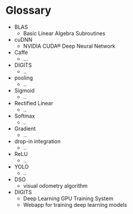 # Glossary
* BLAS
  * Basic Linear Algebra Subroutines
* cuDNN
  * NVIDIA CUDA® Deep Neural Network
* Caffe
  * ...
* DIGITS
  * ..
* pooling
  * ..
* Sigmoid
  * ..
* Rectified Linear
  * ..
* Softmax
  * ..
* Gradient
  * ..
* drop-in integration
  * ..
* ReLU
  * ..
* YOLO
  * ..
* DSO
  * visual odometry algorithm
* DIGITS
  * Deep Learning GPU Training System
  * Webapp for training deep learning models
